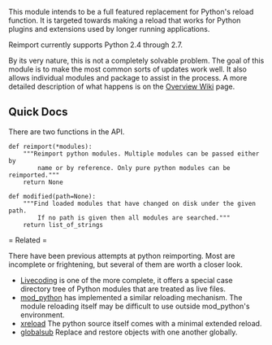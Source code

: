This module intends to be a full featured replacement for Python's reload function. It is targeted towards making a reload that works for Python plugins and extensions used by longer running applications. 

Reimport currently supports Python 2.4 through 2.7.

By its very nature, this is not a completely solvable problem. The goal of this module is to make the most common sorts of updates work well. It also allows individual modules and package to assist in the process. A more detailed description of what happens is on the [Overview Wiki](Overview) page.

## Quick Docs

There are two functions in the API.

    def reimport(*modules):
        """Reimport python modules. Multiple modules can be passed either by
            name or by reference. Only pure python modules can be reimported."""
        return None
    
    def modified(path=None):
        """Find loaded modules that have changed on disk under the given path.
            If no path is given then all modules are searched."""
        return list_of_strings 


= Related =

There have been previous attempts at python reimporting. Most are incomplete or frightening, but several of them are worth a closer look.

  * [Livecoding](http://code.google.com/p/livecoding) is one of the more complete, it offers a special case directory tree of Python modules that are treated as live files.
  * [mod_python](http://www.modpython.org) has implemented a similar reloading mechanism. The module reloading itself may be difficult to use outside mod_python's environment.
  * [xreload](http://svn.python.org/projects/sandbox/trunk/xreload) The python source itself comes with a minimal extended reload.
  * [globalsub](http://packages.python.org/globalsub) Replace and restore objects with one another globally.